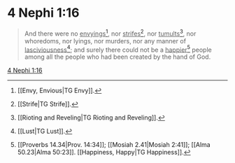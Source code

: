 # 4 Nephi 1:16

> And there were no <u>envyings</u>[^a], nor <u>strifes</u>[^b], nor <u>tumults</u>[^c], nor whoredoms, nor lyings, nor murders, nor any manner of <u>lasciviousness</u>[^d]; and surely there could not be a <u>happier</u>[^e] people among all the people who had been created by the hand of God.

[4 Nephi 1:16](https://www.churchofjesuschrist.org/study/scriptures/bofm/4-ne/1?lang=eng&id=p16#p16)


[^a]: [[Envy, Envious|TG Envy]].  
[^b]: [[Strife|TG Strife]].  
[^c]: [[Rioting and Reveling|TG Rioting and Reveling]].  
[^d]: [[Lust|TG Lust]].  
[^e]: [[Proverbs 14.34|Prov. 14:34]]; [[Mosiah 2.41|Mosiah 2:41]]; [[Alma 50.23|Alma 50:23]]. [[Happiness, Happy|TG Happiness]].  
